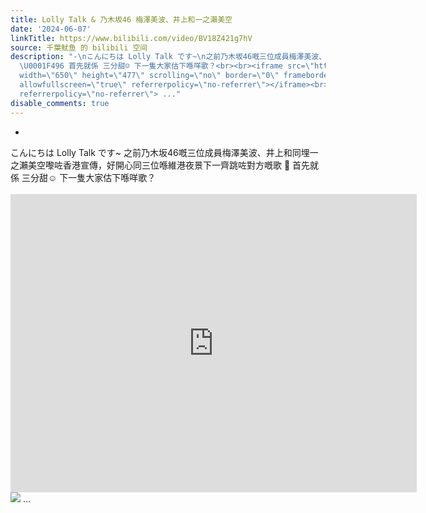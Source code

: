 ```yaml
---
title: Lolly Talk & 乃木坂46 梅澤美波、井上和一之瀨美空
date: '2024-06-07'
linkTitle: https://www.bilibili.com/video/BV18Z421g7hV
source: 千葉鱿鱼 的 bilibili 空间
description: "-\nこんにちは Lolly Talk です~\n之前乃木坂46嘅三位成員梅澤美波、井上和同埋一之瀨美空嚟咗香港宣傳，好開心同三位喺維港夜景下一齊跳咗對方嘅歌
  \U0001F496 首先就係 三分甜☺️ 下一隻大家估下喺咩歌？<br><br><iframe src=\"https://www.bilibili.com/blackboard/html5mobileplayer.html?aid=1155743558&amp;high_quality=1&amp;autoplay=0\"
  width=\"650\" height=\"477\" scrolling=\"no\" border=\"0\" frameborder=\"no\" framespacing=\"0\"
  allowfullscreen=\"true\" referrerpolicy=\"no-referrer\"></iframe><br><img src=\"http://i0.hdslb.com/bfs/archive/e7b44c6b529414abfea95ddeb6caf895b9dc1dd1.jpg\"
  referrerpolicy=\"no-referrer\"> ..."
disable_comments: true
---
```

-
こんにちは Lolly Talk です~
之前乃木坂46嘅三位成員梅澤美波、井上和同埋一之瀨美空嚟咗香港宣傳，好開心同三位喺維港夜景下一齊跳咗對方嘅歌 💖 首先就係 三分甜☺️ 下一隻大家估下喺咩歌？<br><br><iframe src="https://www.bilibili.com/blackboard/html5mobileplayer.html?aid=1155743558&amp;high_quality=1&amp;autoplay=0" width="650" height="477" scrolling="no" border="0" frameborder="no" framespacing="0" allowfullscreen="true" referrerpolicy="no-referrer"></iframe><br><img src="http://i0.hdslb.com/bfs/archive/e7b44c6b529414abfea95ddeb6caf895b9dc1dd1.jpg" referrerpolicy="no-referrer"> ...